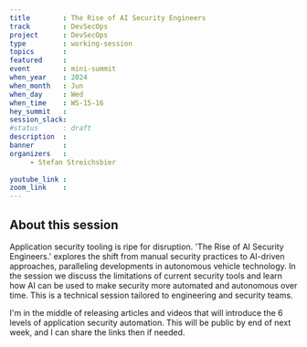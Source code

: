 ```yaml
---
title        : The Rise of AI Security Engineers
track        : DevSecOps
project      : DevSecOps
type         : working-session
topics       : 
featured     :
event        : mini-summit
when_year    : 2024
when_month   : Jun
when_day     : Wed
when_time    : WS-15-16
hey_summit   : 
session_slack:
#status      : draft
description  :
banner       : 
organizers   :
     - Stefan Streichsbier
    
youtube_link : 
zoom_link    : 
---
```


## About this session
Application security tooling is ripe for disruption. 'The Rise of AI Security Engineers.' explores the shift from manual security practices to AI-driven approaches, paralleling developments in autonomous vehicle technology. In the session we discuss the limitations of current security tools and learn how AI can be used to make security more automated and autonomous over time. This is a technical session tailored to engineering and security teams.

I'm in the middle of releasing articles and videos that will introduce the 6 levels of application security automation. This will be public by end of next week, and I can share the links then if needed.
